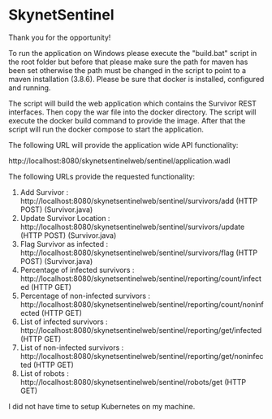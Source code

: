 # SkynetSentinel

Thank you for the opportunity!

To run the application on Windows please execute the "build.bat" script in the root folder but before that 
please make sure the path for maven has been set otherwise the path must be changed 
in the script to point to a maven installation (3.8.6). Please be sure that docker is installed, configured and running.

The script will build the web application which contains the Survivor REST interfaces. Then copy the war file
into the docker directory. The script will execute the docker build command to provide the image. After that
the script will run the docker compose to start the application.

The following URL will provide the application wide API functionality:

http://localhost:8080/skynetsentinelweb/sentinel/application.wadl 

The following URLs provide the requested functionality:

1. Add Survivor : http://localhost:8080/skynetsentinelweb/sentinel/survivors/add (HTTP POST) (Survivor.java)
2. Update Survivor Location : http://localhost:8080/skynetsentinelweb/sentinel/survivors/update (HTTP POST) (Survivor.java)
3. Flag Survivor as infected : http://localhost:8080/skynetsentinelweb/sentinel/survivors/flag (HTTP POST) (Survivor.java)
4. Percentage of infected survivors : http://localhost:8080/skynetsentinelweb/sentinel/reporting/count/infected (HTTP GET)
5. Percentage of non-infected survivors : http://localhost:8080/skynetsentinelweb/sentinel/reporting/count/noninfected (HTTP GET)
6. List of infected survivors : http://localhost:8080/skynetsentinelweb/sentinel/reporting/get/infected (HTTP GET)
7. List of non-infected survivors : http://localhost:8080/skynetsentinelweb/sentinel/reporting/get/noninfected (HTTP GET)
8. List of robots : http://localhost:8080/skynetsentinelweb/sentinel/robots/get (HTTP GET)

I did not have time to setup Kubernetes on my machine.